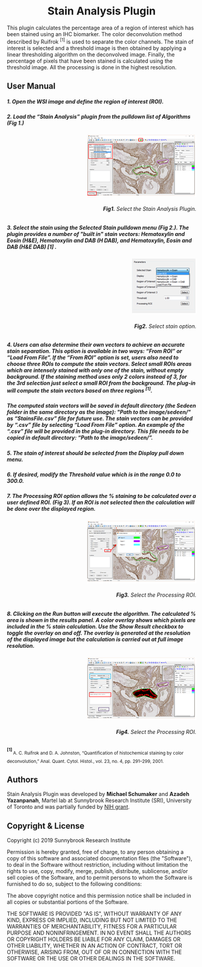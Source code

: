 <h1 align="center">Stain Analysis Plugin</h1>
This plugin calculates the percentage area of a region of interest which has been stained using an IHC biomarker. The color deconvolution method described by Ruifrok <sup>[1]</sup> is used to separate the color channels. The stain of interest is selected and a threshold image is then obtained by applying a linear thresholding algorithm on the deconvolved image. Finally, the percentage of pixels that have been stained is calculated using the threshold image. All the processing is done in the highest resolution.

## User Manual
##### 1.	Open the WSI image and define the region of interest (ROI).
##### 2.	Load the “Stain Analysis” plugin from the pulldown list of Algorithms (Fig 1.)

<div align="right">
  <img src="https://github.com/sedeen-piip-plugins/StainAnalysis-plugin/blob/master/Images/StainAnalysis_1_1.png"/>
</div>

<div align="right"> 
  <h6><strong>Fig1.</strong> Select the Stain Analysis Plugin.</h6>
</div>

##### 3.	Select the stain using the Selected Stain pulldown menu (Fig 2.). The plugin provides a number of "built in" stain vectors:   Hematoxylin and Eosin (H&E), Hematoxylin and DAB (H DAB), and Hematoxylin, Eosin and DAB (H&E DAB) [1] .

<div align="right">
  <img src="https://github.com/sedeen-piip-plugins/StainAnalysis-plugin/blob/master/Images/StainAnalysis_1_2.png"/>
</div>

<div align="right">
  <h6><strong>Fig2.</strong>  Select stain option.</h6>
</div>

##### 4.	Users can also determine their own vectors to achieve an accurate stain separation. This option is available in two ways: “From ROI” or “Load From File”. If the “From ROI” option is set, users also need to choose three ROIs to compute the stain vectors. Select small ROIs areas which are intensely stained with only one of the stain, without empty background. If the staining method uses only 2 colors instead of 3, for the 3rd selection just select a small ROI from the background. The plug-in will compute the stain vectors based on three regions <sup>[1]</sup>.
##### The computed stain vectors will be saved in default directory (the Sedeen folder in the same directory as the image): "Path to the image/sedeen/" as “StainsFile.csv” file for future use. The stain vectors can be provided by “.csv” file by selecting “Load From File” option. An example of the “.csv” file will be provided in the plug-in directory. This file needs to be copied in default directory: “Path to the image/sedeen/”.
##### 5.	The stain of interest should be selected from the Display pull down menu.
##### 6.	If desired, modify the Threshold value which is in the range 0.0 to 300.0.
##### 7.	The Processing ROI option allows the % staining to be calculated over a user defined ROI. (Fig 3). If an ROI is not selected then the calculation will be done over the displayed region.

<div align="right">
  <img src="https://github.com/sedeen-piip-plugins/StainAnalysis-plugin/blob/master/Images/StainAnalysis_1_3.png"/>
</div>

<div align="right">
  <h6><strong>Fig3.</strong> Select the Processing ROI.</h6>
</div>

##### 8.	Clicking on the Run button will execute the algorithm. The calculated % area is shown in the results panel. A color overlay shows which pixels are included in the % stain calculation. Use the Show Result checkbox to toggle the overlay on and off. The overlay is generated at the resolution of the displayed image but the calculation is carried out at full image resolution.

<div align="right">
  <img src="https://github.com/sedeen-piip-plugins/StainAnalysis-plugin/blob/master/Images/StainAnalysis_1_4.png"/>
</div>

<div align="right"> 
  <h6><strong>Fig4.</strong> Select the Processing ROI.</h6>
</div>

<b> <sup> [1] </sup> </b>  <sub>  A. C. Ruifrok and D. A. Johnston, “Quantification of histochemical staining by color deconvolution,” Anal. Quant. Cytol. Histol., vol. 23, no. 4, pp. 291–299, 2001. </sub>

## Authors
Stain Analysis Plugin was developed by **Michael Schumaker** and **Azadeh Yazanpanah**, Martel lab at Sunnybrook Research Institute (SRI), University of Toronto and was partially funded by [NIH grant](https://itcr.cancer.gov/funding-opportunities/pathology-image-informatics-platform-visualization-analysis-and-management).

## Copyright & License

Copyright (c) 2019 Sunnybrook Research Institute

Permission is hereby granted, free of charge, to any person obtaining a copy
of this software and associated documentation files (the "Software"), to deal
in the Software without restriction, including without limitation the rights
to use, copy, modify, merge, publish, distribute, sublicense, and/or sell
copies of the Software, and to permit persons to whom the Software is
furnished to do so, subject to the following conditions:

The above copyright notice and this permission notice shall be included in all
copies or substantial portions of the Software.

THE SOFTWARE IS PROVIDED "AS IS", WITHOUT WARRANTY OF ANY KIND, EXPRESS OR
IMPLIED, INCLUDING BUT NOT LIMITED TO THE WARRANTIES OF MERCHANTABILITY,
FITNESS FOR A PARTICULAR PURPOSE AND NONINFRINGEMENT. IN NO EVENT SHALL THE
AUTHORS OR COPYRIGHT HOLDERS BE LIABLE FOR ANY CLAIM, DAMAGES OR OTHER
LIABILITY, WHETHER IN AN ACTION OF CONTRACT, TORT OR OTHERWISE, ARISING FROM,
OUT OF OR IN CONNECTION WITH THE SOFTWARE OR THE USE OR OTHER DEALINGS IN THE
SOFTWARE.
